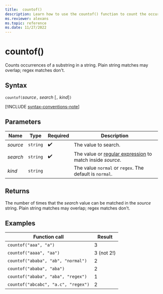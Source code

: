 ```yaml
---
title:  countof()
description: Learn how to use the countof() function to count the occurrences of a substring in a string.
ms.reviewer: alexans
ms.topic: reference
ms.date: 11/27/2022
---
```

# countof()

Counts occurrences of a substring in a string. Plain string matches may overlap; regex matches don't.

## Syntax

`countof(`*source*`,` *search* [`,` *kind*]`)`

[!INCLUDE [syntax-conventions-note](../../includes/syntax-conventions-note.md)]

## Parameters

| Name | Type | Required | Description |
|--|--|--|--|
| *source* | `string` |  :heavy_check_mark: | The value to search. |
| *search* | `string` |  :heavy_check_mark: | The value or [regular expression](regex.md) to match inside *source*. |
| *kind* | `string` | | The value `normal` or `regex`. The default is `normal`. |

## Returns

The number of times that the *search* value can be matched in the *source* string. Plain string matches may overlap; regex matches don't.

## Examples

|Function call|Result|
|---|---
|`countof("aaa", "a")`| 3
|`countof("aaaa", "aa")`| 3 (not 2!)
|`countof("ababa", "ab", "normal")`| 2
|`countof("ababa", "aba")`| 2
|`countof("ababa", "aba", "regex")`| 1
|`countof("abcabc", "a.c", "regex")`| 2
